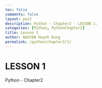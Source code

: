 ```yaml
---
toc: false
comments: false
layout: post
description: Python - Chapter2 - LESSON 1.
categories: [Python, PythonChapter2]
title: Lesson 1
author: NGUYEN Huynh Dung
permalink: /python/chapter2/1/
---
```


# LESSON 1
Python - Chapter2 



